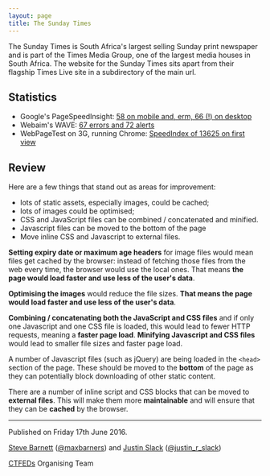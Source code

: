 ```yaml
---
layout: page
title: The Sunday Times
---
```


The Sunday Times is South Africa's largest selling Sunday print newspaper and is part of the Times Media Group, one of the largest media houses in South Africa. The website for the Sunday Times sits apart from their flagship Times Live site in a subdirectory of the main url.

## Statistics

* Google's PageSpeedInsight: [58 on mobile and, erm, 66 (!) on desktop](https://developers.google.com/speed/pagespeed/insights/?url=http%3A%2F%2Fwww.timeslive.co.za%2Fsundaytimes%2F&tab=mobile)
* Webaim's WAVE: [67 errors and 72 alerts](http://wave.webaim.org/report#/http%3A%2F%2Fwww.timeslive.co.za%2Fsundaytimes%2F)
* WebPageTest on 3G, running Chrome: [SpeedIndex of 13625 on first view](http://www.webpagetest.org/result/160617_QG_HX5/)

## Review

Here are a few things that stand out as areas for improvement:

- lots of static assets, especially images, could be cached;
- lots of images could be optimised;
- CSS and JavaScript files can be combined / concatenated and minified.
- Javascript files can be moved to the bottom of the page
- Move inline CSS and Javascript to external files.


**Setting expiry date or maximum age headers** for image files would mean files get cached by the browser: instead of fetching those files from the web every time, the browser would use the local ones. That means **the page would load faster and use less of the user's data**.

**Optimising the images** would reduce the file sizes. **That means the page would load faster and use less of the user's data**.

**Combining / concatenating both the JavaScript and CSS files** and if only one Javascript and one CSS file is loaded, this would lead to fewer HTTP requests, meaning a **faster page load**. **Minifying Javascript and CSS files** would lead to smaller file sizes and faster page load.

A number of Javascript files (such as jQuery) are being loaded in the `<head>` section of the page. These should be moved to the **bottom** of the page as they can potentially block downloading of other static content.

There are a number of inline script and CSS blocks that can be moved to **external files**. This will make them more **maintainable**
 and will ensure that they can be **cached** by the browser.

---

Published on Friday 17th June 2016.

[Steve Barnett](https://naga.co.za/) ([@maxbarners](https://twitter.com/maxbarners)) and [Justin Slack](http://justinslack.com/) ([@justin_r_slack](https://twitter.com/justin_r_slack))

[CTFEDs](http://ctfeds.org/) Organising Team
